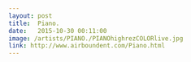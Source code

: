 ```yaml
---
layout: post
title:  Piano.
date:   2015-10-30 00:11:00
image: /artists/PIANO./PIANOhighrezCOLORlive.jpg
link: http://www.airboundent.com/Piano.html
---
```


	